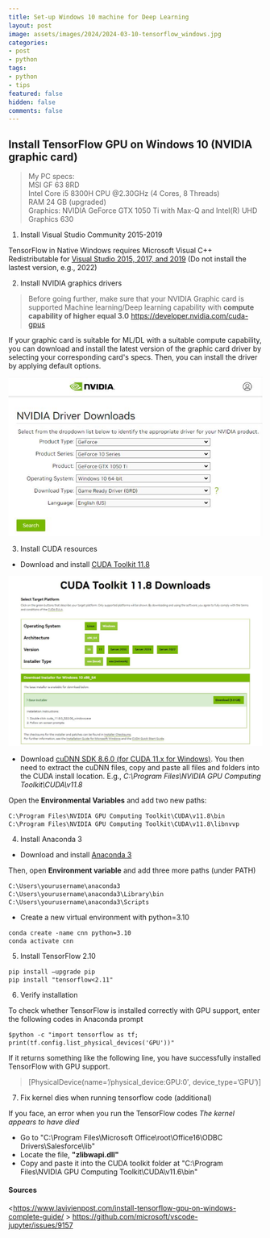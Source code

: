 ```yaml
---
title: Set-up Windows 10 machine for Deep Learning
layout: post
image: assets/images/2024/2024-03-10-tensorflow_windows.jpg
categories:
- post
- python
tags:
- python
- tips
featured: false
hidden: false
comments: false
---
```


## Install TensorFlow GPU on Windows 10 (NVIDIA graphic card)

> 
> My PC specs:   
> MSI GF 63 8RD    
> Intel Core i5 8300H CPU @2.30GHz (4 Cores, 8 Threads)   
> RAM 24 GB (upgraded)   
> Graphics: NVIDIA GeForce GTX 1050 Ti with Max-Q and Intel(R) UHD Graphics 630   
> 

1. Install Visual Studio Community 2015-2019 

TensorFlow in Native Windows requires Microsoft Visual C++ Redistributable for [Visual Studio 2015, 2017, and 2019](https://download.visualstudio.microsoft.com/download/pr/4100b84d-1b4d-487d-9f89-1354a7138c8f/5B0CBB977F2F5253B1EBE5C9D30EDBDA35DBD68FB70DE7AF5FAAC6423DB575B5/VC_redist.x64.exe) (Do not install the lastest version, e.g., 2022)


2. Install NVIDIA graphics drivers  

> Before going further, make sure that your NVIDIA Graphic card is supported Machine learning/Deep learning capability with **compute capability of higher equal 3.0** <https://developer.nvidia.com/cuda-gpus>  

If your graphic card is suitable for ML/DL with a suitable compute capability, you can download and install the latest version of the graphic card driver by selecting your corresponding card's specs. Then, you can install the driver by applying default options.  

![Download NVIDIA graphic driver](/assets/images/2024/2024-03-10-image_01.jpg)  


3. Install CUDA resources  

 - Download and install [CUDA Toolkit 11.8](https://developer.nvidia.com/cuda-11-8-0-download-archive?target_os=Windows&target_arch=x86_64&target_version=10&target_type=exe_local)   

![Cuda Toolkit 11.8](/assets/images/2024/2024-03-10-image_02.jpg)  
 
- Download [cuDNN SDK 8.6.0 (for CUDA 11.x for Windows)](https://developer.nvidia.com/rdp/cudnn-archive). You then need to extract the cuDNN files, copy and paste all files and folders into the CUDA install location. E.g., *C:\Program Files\NVIDIA GPU Computing Toolkit\CUDA\v11.8*   

Open the **Environmental Variables** and add two new paths:   
```
C:\Program Files\NVIDIA GPU Computing Toolkit\CUDA\v11.8\bin   
C:\Program Files\NVIDIA GPU Computing Toolkit\CUDA\v11.8\libnvvp   
```

4. Install Anaconda 3  

- Download and install [Anaconda 3](https://www.anaconda.com/download#downloads)  

Then, open **Environment variable** and add three more paths (under PATH)   
```
C:\Users\yourusername\anaconda3   
C:\Users\yourusername\anaconda3\Library\bin   
C:\Users\yourusername\anaconda3\Scripts   
```

- Create a new virtual environment with python=3.10   

```
conda create -name cnn python=3.10   
conda activate cnn   
```


5. Install TensorFlow 2.10   

```
pip install –upgrade pip   
pip install "tensorflow<2.11"   

```

6. Verify installation   

To check whether TensorFlow is installed correctly with GPU support, enter the following codes in Anaconda prompt
```
$python -c "import tensorflow as tf; print(tf.config.list_physical_devices('GPU'))"
```

If it returns something like the following line, you have successfully installed TensorFlow with GPU support.  
> [PhysicalDevice(name=’/physical_device:GPU:0′, device_type=’GPU’)]   

7. Fix kernel dies when running tensorflow code (additional)

If you face, an error when you run the TensorFlow codes *The kernel appears to have died*   

- Go to "C:\Program Files\Microsoft Office\root\Office16\ODBC Drivers\Salesforce\lib"   
- Locate the file, **"zlibwapi.dll"**   
- Copy and paste it into the CUDA toolkit folder at "C:\Program Files\NVIDIA GPU Computing Toolkit\CUDA\v11.6\bin"   



#### Sources

<https://www.lavivienpost.com/install-tensorflow-gpu-on-windows-complete-guide/ >
<https://github.com/microsoft/vscode-jupyter/issues/9157>



